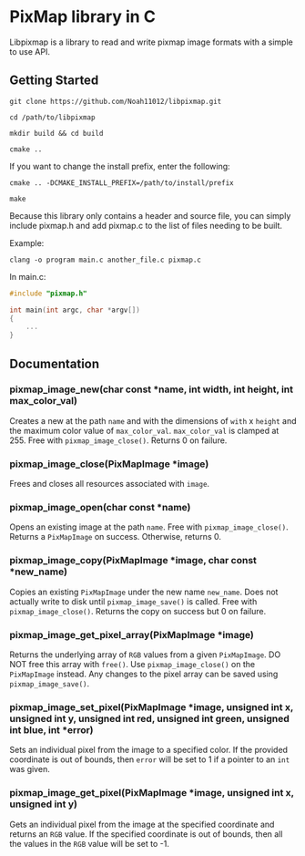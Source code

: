 # PixMap library in C
Libpixmap is a library to read and write pixmap image formats with a simple to use API.

## Getting Started

`git clone https://github.com/Noah11012/libpixmap.git`

`cd /path/to/libpixmap`

`mkdir build && cd build`

`cmake ..`

If you want to change the install prefix, enter the following:

`cmake .. -DCMAKE_INSTALL_PREFIX=/path/to/install/prefix`

`make`

Because this library only contains a header and source file, you can simply include pixmap.h and add pixmap.c to the list of files needing to be built.

Example:

`clang -o program main.c another_file.c pixmap.c`

In main.c:

```c
#include "pixmap.h"

int main(int argc, char *argv[])
{
    ...
}
```

## Documentation
### pixmap_image_new(char const *name, int width, int height, int max_color_val)

Creates a new at the path `name` and with the dimensions of `with` x `height` and the maximum color value of `max_color_val`. `max_color_val` is clamped at 255. Free with `pixmap_image_close()`. Returns 0 on failure.

### pixmap_image_close(PixMapImage *image)

Frees and closes all resources associated with `image`.

### pixmap_image_open(char const *name)

Opens an existing image at the path `name`. Free with `pixmap_image_close()`. Returns a `PixMapImage` on success. Otherwise, returns 0.

### pixmap_image_copy(PixMapImage *image, char const *new_name)

Copies an existing `PixMapImage` under the new name `new_name`. Does not actually write to disk until `pixmap_image_save()` is called. Free with `pixmap_image_close()`. Returns the copy on success but 0 on failure.

### pixmap_image_get_pixel_array(PixMapImage *image)

Returns the underlying array of `RGB` values from a given `PixMapImage`.
DO NOT free this array with `free()`. Use `pixmap_image_close()` on the `PixMapImage`
instead. Any changes to the pixel array can be saved using `pixmap_image_save()`.

### pixmap_image_set_pixel(PixMapImage *image, unsigned int x, unsigned int y, unsigned int red, unsigned int green, unsigned int blue, int *error)

Sets an individual pixel from the image to a specified color. If the provided coordinate is out of bounds, then `error` will be set to 1 if a pointer to an `int` was given.

### pixmap_image_get_pixel(PixMapImage *image, unsigned int x, unsigned int y)

Gets an individual pixel from the image at the specified coordinate and returns an `RGB` value. If the specified coordinate is out of bounds, then all the values in the `RGB` value will be set to -1.
